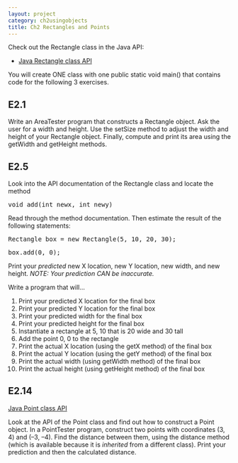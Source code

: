```yaml
---
layout: project
category: ch2usingobjects
title: Ch2 Rectangles and Points
---
```



Check out the Rectangle class in the Java API:
  - [Java Rectangle class API](https://docs.oracle.com/javase/7/docs/api/index.html?java/awt/Rectangle.html)


You will create ONE class with one public static void main() that contains code for the following 3 exercises.

## E2.1

Write an AreaTester program that constructs a Rectangle object.
Ask the user for a width and height.
Use the setSize method to adjust the width and height of your Rectangle object.
Finally, compute and print its area using the getWidth and getHeight methods.

## E2.5

Look into the API documentation of the Rectangle class and locate the method
<pre>
void add(int newx, int newy)
</pre>
Read through the method documentation. Then estimate the result of the following statements:
<pre>
Rectangle box = new Rectangle(5, 10, 20, 30);
</pre>
<pre>
box.add(0, 0);
</pre>
Print your *predicted* new X location, new Y location, new width, and new height. *NOTE: Your prediction CAN be inaccurate.*

Write a program that will...

  1.  Print your predicted X location for the final box
  1.  Print your predicted Y location for the final box
  1.  Print your predicted width for the final box
  1.  Print your predicted height for the final box
  1.  Instantiate a rectangle at 5, 10 that is 20 wide and 30 tall
  1.  Add the point 0, 0 to the rectangle
  1.  Print the actual X location (using the getX method) of the final box
  1.  Print the actual Y location (using the getY method) of the final box
  1.  Print the actual width (using getWidth method) of the final box
  1.  Print the actual height (using getHeight method) of the final box

## E2.14

[Java Point class API](https://docs.oracle.com/javase/7/docs/api/java/awt/Point.html)

Look at the API of the Point class and find out how to construct a Point object. In a PointTester program, construct two points with coordinates (3, 4) and (–3, –4). Find the distance between them, using the distance method (which is available because it is *inherited* from a different class). Print your prediction and then the calculated distance.
